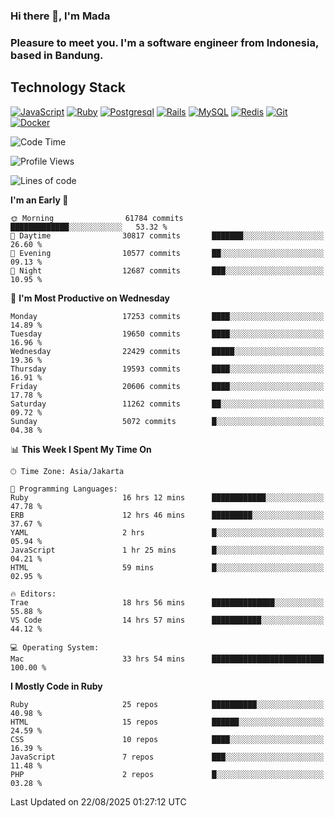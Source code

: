 ### Hi there 👋, I'm Mada
### Pleasure to meet you. I'm a software engineer from Indonesia, based in Bandung.

## Technology Stack

[![JavaScript](https://img.shields.io/badge/-JavaScript-%23F7DF1C?style=flat-square&logo=javascript&logoColor=000000&labelColor=%23F7DF1C&color=%23FFCE5A)](https://www.javascript.com/)
[![Ruby](https://img.shields.io/badge/Ruby-CC342D?style=flat-square&logo=ruby&logoColor=white)](https://www.ruby-lang.org/en/)
[![Postgresql](https://img.shields.io/badge/PostgreSQL-316192?style=flat-square&logo=postgresql&logoColor=ffffff)](https://www.postgresql.org/)
[![Rails](https://img.shields.io/badge/Ruby_on_Rails-CC0000?style=flat-square&logo=ruby-on-rails&logoColor=white)](https://rubyonrails.org/)
[![MySQL](https://img.shields.io/badge/-MySQL-4479A1?style=flat-square&logo=MySQL&logoColor=ffffff)](https://www.mysql.com/)
[![Redis](https://img.shields.io/badge/-Redis-DC382D?style=flat-square&logo=Redis&logoColor=ffffff)](https://redis.io/)
[![Git](https://img.shields.io/badge/-Git-%23F05032?style=flat-square&logo=git&logoColor=%23ffffff)](https://git-scm.com/)
[![Docker](https://img.shields.io/badge/-Docker-2496ED?style=flat-square&logo=docker&logoColor=ffffff)](https://www.docker.com/)
<!--
**madaarya/madaarya** is a ✨ _special_ ✨ repository because its `README.md` (this file) appears on your GitHub profile.

Here are some ideas to get you started:

- 🔭 I’m currently working on ...
- 🌱 I’m currently learning ...
- 👯 I’m looking to collaborate on ...
- 🤔 I’m looking for help with ...
- 💬 Ask me about ...
- 📫 How to reach me: ...
- 😄 Pronouns: ...
- ⚡ Fun fact: ...
-->
<!--START_SECTION:waka-->
![Code Time](http://img.shields.io/badge/Code%20Time-7%2C621%20hrs%2052%20mins-blue)

![Profile Views](http://img.shields.io/badge/Profile%20Views-0-blue)

![Lines of code](https://img.shields.io/badge/From%20Hello%20World%20I%27ve%20Written-52.9%20million%20lines%20of%20code-blue)

**I'm an Early 🐤** 

```text
🌞 Morning                61784 commits       █████████████░░░░░░░░░░░░   53.32 % 
🌆 Daytime                30817 commits       ███████░░░░░░░░░░░░░░░░░░   26.60 % 
🌃 Evening                10577 commits       ██░░░░░░░░░░░░░░░░░░░░░░░   09.13 % 
🌙 Night                  12687 commits       ███░░░░░░░░░░░░░░░░░░░░░░   10.95 % 
```
📅 **I'm Most Productive on Wednesday** 

```text
Monday                   17253 commits       ████░░░░░░░░░░░░░░░░░░░░░   14.89 % 
Tuesday                  19650 commits       ████░░░░░░░░░░░░░░░░░░░░░   16.96 % 
Wednesday                22429 commits       █████░░░░░░░░░░░░░░░░░░░░   19.36 % 
Thursday                 19593 commits       ████░░░░░░░░░░░░░░░░░░░░░   16.91 % 
Friday                   20606 commits       ████░░░░░░░░░░░░░░░░░░░░░   17.78 % 
Saturday                 11262 commits       ██░░░░░░░░░░░░░░░░░░░░░░░   09.72 % 
Sunday                   5072 commits        █░░░░░░░░░░░░░░░░░░░░░░░░   04.38 % 
```


📊 **This Week I Spent My Time On** 

```text
🕑︎ Time Zone: Asia/Jakarta

💬 Programming Languages: 
Ruby                     16 hrs 12 mins      ████████████░░░░░░░░░░░░░   47.78 % 
ERB                      12 hrs 46 mins      █████████░░░░░░░░░░░░░░░░   37.67 % 
YAML                     2 hrs               █░░░░░░░░░░░░░░░░░░░░░░░░   05.94 % 
JavaScript               1 hr 25 mins        █░░░░░░░░░░░░░░░░░░░░░░░░   04.21 % 
HTML                     59 mins             █░░░░░░░░░░░░░░░░░░░░░░░░   02.95 % 

🔥 Editors: 
Trae                     18 hrs 56 mins      ██████████████░░░░░░░░░░░   55.88 % 
VS Code                  14 hrs 57 mins      ███████████░░░░░░░░░░░░░░   44.12 % 

💻 Operating System: 
Mac                      33 hrs 54 mins      █████████████████████████   100.00 % 
```

**I Mostly Code in Ruby** 

```text
Ruby                     25 repos            ██████████░░░░░░░░░░░░░░░   40.98 % 
HTML                     15 repos            ██████░░░░░░░░░░░░░░░░░░░   24.59 % 
CSS                      10 repos            ████░░░░░░░░░░░░░░░░░░░░░   16.39 % 
JavaScript               7 repos             ███░░░░░░░░░░░░░░░░░░░░░░   11.48 % 
PHP                      2 repos             █░░░░░░░░░░░░░░░░░░░░░░░░   03.28 % 
```




 Last Updated on 22/08/2025 01:27:12 UTC
<!--END_SECTION:waka-->
